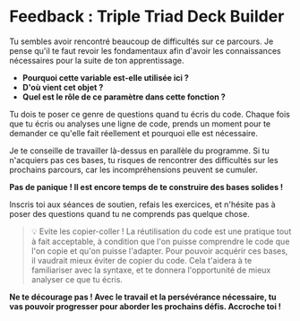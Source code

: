 # Feedback : Triple Triad Deck Builder

Tu sembles avoir rencontré beaucoup de difficultés sur ce parcours. Je pense qu'il te faut revoir les fondamentaux afin d'avoir les connaissances nécessaires pour la suite de ton apprentissage.

- **Pourquoi cette variable est-elle utilisée ici ?**
- **D'où vient cet objet ?**
- **Quel est le rôle de ce paramètre dans cette fonction ?**

Tu dois te poser ce genre de questions quand tu écris du code. Chaque fois que tu écris ou analyses une ligne de code, prends un moment pour te demander ce qu'elle fait réellement et pourquoi elle est nécessaire.

Je te conseille de travailler là-dessus en parallèle du programme. Si tu n'acquiers pas ces bases, tu risques de rencontrer des difficultés sur les prochains parcours, car les incompréhensions peuvent se cumuler.

**Pas de panique ! Il est encore temps de te construire des bases solides !**

Inscris toi aux séances de soutien, refais les exercices, et n'hésite pas à poser des questions quand tu ne comprends pas quelque chose.

> 💡 Evite les copier-coller ! La réutilisation du code est une pratique
> tout à fait acceptable, à condition que l'on puisse comprendre le code
> que l'on copie et qu'on puisse l'adapter. Pour pouvoir acquérir ces
> bases, il vaudrait mieux éviter de copier du code. Cela t'aidera à te
> familiariser avec la syntaxe, et te donnera l'opportunité de mieux analyser ce
> que tu écris.

**Ne te décourage pas ! Avec le travail et la persévérance nécessaire, tu vas pouvoir progresser pour aborder les prochains défis. Accroche toi !**